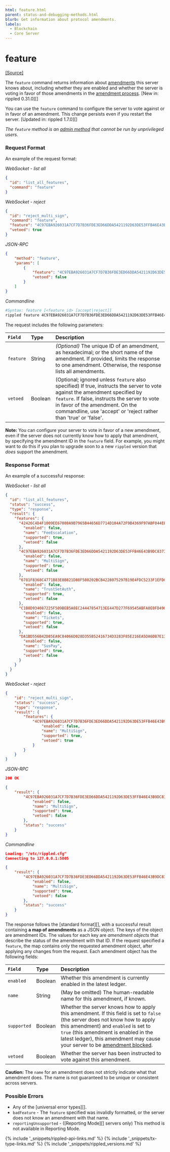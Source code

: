 ```yaml
---
html: feature.html
parent: status-and-debugging-methods.html
blurb: Get information about protocol amendments.
labels:
  - Blockchain
  - Core Server
---
```


# feature
[[Source]](https://github.com/ripple/rippled/blob/master/src/ripple/rpc/handlers/Feature1.cpp "Source")

The `feature` command returns information about [amendments](amendments.html) this server knows about, including whether they are enabled and whether the server is voting in favor of those amendments in the [amendment process](amendments.html#amendment-process). \[New in: rippled 0.31.0\]\[\]

You can use the `feature` command to configure the server to vote against or in favor of an amendment. This change persists even if you restart the server. \[Updated in: rippled 1.7.0\]\[\]

_The `feature` method is an [admin method](admin-api-methods.html) that cannot be run by unprivileged users._

### Request Format
An example of the request format:

<!-- MULTICODE_BLOCK_START -->

*WebSocket - list all*

```json
{
  "id": "list_all_features",
  "command": "feature"
}
```

*WebSocket - reject*

```json
{
  "id": "reject_multi_sign",
  "command": "feature",
  "feature": "4C97EBA926031A7CF7D7B36FDE3ED66DDA5421192D63DE53FFB46E43B9DC8373",
  "vetoed": true
}
```

*JSON-RPC*

```json
{
    "method": "feature",
    "params": [
        {
            "feature": "4C97EBA926031A7CF7D7B36FDE3ED66DDA5421192D63DE53FFB46E43B9DC8373",
            "vetoed": false
        }
    ]
}
```

*Commandline*

```sh
#Syntax: feature [<feature_id> [accept|reject]]
rippled feature 4C97EBA926031A7CF7D7B36FDE3ED66DDA5421192D63DE53FFB46E43B9DC8373 accept
```

<!-- MULTICODE_BLOCK_END -->

The request includes the following parameters:

| `Field`   | Type    | Description                                                                                                                                                                                                                                                                          |
|:--------- |:------- |:------------------------------------------------------------------------------------------------------------------------------------------------------------------------------------------------------------------------------------------------------------------------------------ |
| `feature` | String  | _(Optional)_ The unique ID of an amendment, as hexadecimal; or the short name of the amendment. If provided, limits the response to one amendment. Otherwise, the response lists all amendments.                                                                                     |
| `vetoed`  | Boolean | (Optional; ignored unless `feature` also specified) If true, instructs the server to vote against the amendment specified by `feature`. If false, instructs the server to vote in favor of the amendment. On the commandline, use 'accept' or 'reject rather than 'true' or 'false'. |

**Note:** You can configure your server to vote in favor of a new amendment, even if the server does not currently know how to apply that amendment, by specifying the amendment ID in the `feature` field. For example, you might want to do this if you plan to upgrade soon to a new `rippled` version that _does_ support the amendment.

### Response Format

An example of a successful response:

<!-- MULTICODE_BLOCK_START -->

*WebSocket - list all*

```json
{
  "id": "list_all_features",
  "status": "success",
  "type": "response",
  "result": {
    "features": {
      "42426C4D4F1009EE67080A9B7965B44656D7714D104A72F9B4369F97ABF044EE": {
        "enabled": false,
        "name": "FeeEscalation",
        "supported": true,
        "vetoed": false
      },
      "4C97EBA926031A7CF7D7B36FDE3ED66DDA5421192D63DE53FFB46E43B9DC8373": {
        "enabled": false,
        "name": "MultiSign",
        "supported": true,
        "vetoed": false
      },
      "6781F8368C4771B83E8B821D88F580202BCB4228075297B19E4FDC5233F1EFDC": {
        "enabled": false,
        "name": "TrustSetAuth",
        "supported": true,
        "vetoed": false
      },
      "C1B8D934087225F509BEB5A8EC24447854713EE447D277F69545ABFA0E0FD490": {
        "enabled": false,
        "name": "Tickets",
        "supported": true,
        "vetoed": false
      },
      "DA1BD556B42D85EA9C84066D028D355B52416734D3283F85E216EA5DA6DB7E13": {
        "enabled": false,
        "name": "SusPay",
        "supported": true,
        "vetoed": false
      }
    }
  }
}
```

*WebSocket - reject*

```json
{
    "id": "reject_multi_sign",
    "status": "success",
    "type": "response",
    "result": {
        "features": {
            "4C97EBA926031A7CF7D7B36FDE3ED66DDA5421192D63DE53FFB46E43B9DC8373": {
                "enabled": false,
                "name": "MultiSign",
                "supported": true,
                "vetoed": true
            }
        }
    }
}
```

*JSON-RPC*

```json
200 OK

{
    "result": {
        "4C97EBA926031A7CF7D7B36FDE3ED66DDA5421192D63DE53FFB46E43B9DC8373": {
            "enabled": false,
            "name": "MultiSign",
            "supported": true,
            "vetoed": false
        },
        "status": "success"
    }
}
```

*Commandline*

```json
Loading: "/etc/rippled.cfg"
Connecting to 127.0.0.1:5005

{
    "result": {
        "4C97EBA926031A7CF7D7B36FDE3ED66DDA5421192D63DE53FFB46E43B9DC8373": {
            "enabled": false,
            "name": "MultiSign",
            "supported": true,
            "vetoed": false
        },
        "status": "success"
    }
}
```

<!-- MULTICODE_BLOCK_END -->

The response follows the \[standard format\]\[\], with a successful result containing **a map of amendments** as a JSON object. The keys of the object are amendment IDs. The values for each key are _amendment objects_ that describe the status of the amendment with that ID. If the request specified a `feature`, the map contains only the requested amendment object, after applying any changes from the request. Each amendment object has the following fields:

| `Field`     | Type    | Description                                                                                                                                                                                                                                                                                                                              |
|:----------- |:------- |:---------------------------------------------------------------------------------------------------------------------------------------------------------------------------------------------------------------------------------------------------------------------------------------------------------------------------------------- |
| `enabled`   | Boolean | Whether this amendment is currently enabled in the latest ledger.                                                                                                                                                                                                                                                                        |
| `name`      | String  | (May be omitted) The human-readable name for this amendment, if known.                                                                                                                                                                                                                                                                   |
| `supported` | Boolean | Whether the server knows how to apply this amendment. If this field is set to `false` (the server does not know how to apply this amendment) and `enabled` is set to `true` (this amendment is enabled in the latest ledger), this amendment may cause your server to be [amendment blocked](amendments.html#amendment-blocked-servers). |
| `vetoed`    | Boolean | Whether the server has been instructed to vote against this amendment.                                                                                                                                                                                                                                                                   |

**Caution:** The `name` for an amendment does not strictly indicate what that amendment does. The name is not guaranteed to be unique or consistent across servers.

### Possible Errors

- Any of the \[universal error types\]\[\].
- `badFeature` - The `feature` specified was invalidly formatted, or the server does not know an amendment with that name.
- `reportingUnsupported` - (\[Reporting Mode\]\[\] servers only) This method is not available in Reporting Mode.

<!--{# common link defs #}-->
{% include '_snippets/rippled-api-links.md' %}
{% include '_snippets/tx-type-links.md' %}
{% include '_snippets/rippled_versions.md' %}
